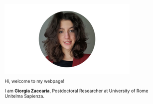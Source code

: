 
  <img src="ZacGithub.jpg" style="width:400px;" align="middle"/>

Hi, welcome to my webpage!

I am **Giorgia Zaccaria**, Postdoctoral Researcher at University of Rome Unitelma Sapienza.
